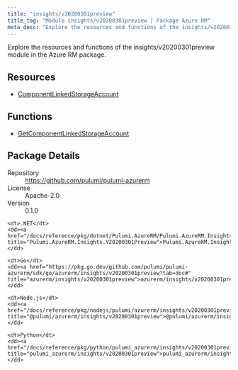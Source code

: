 ```yaml
---
title: "insights/v20200301preview"
title_tag: "Module insights/v20200301preview | Package Azure RM"
meta_desc: "Explore the resources and functions of the insights/v20200301preview module in the Azure RM package."
---
```


<!-- WARNING: this file was generated by Pulumi Docs Generator. -->
<!-- Do not edit by hand unless you're certain you know what you are doing! -->

Explore the resources and functions of the insights/v20200301preview module in the Azure RM package.

<h2 id="resources">Resources</h2>
<ul class="api">
    <li><a href="componentlinkedstorageaccount" title="ComponentLinkedStorageAccount"><span class="symbol resource"></span>ComponentLinkedStorageAccount</a></li>
</ul>

<h2 id="functions">Functions</h2>
<ul class="api">
    <li><a href="getcomponentlinkedstorageaccount" title="GetComponentLinkedStorageAccount"><span class="symbol function"></span>GetComponentLinkedStorageAccount</a></li>
</ul>

<h2 id="package-details">Package Details</h2>
<dl class="package-details">
	<dt>Repository</dt>
	<dd><a href="https://github.com/pulumi/pulumi-azurerm">https://github.com/pulumi/pulumi-azurerm</a></dd>
	<dt>License</dt>
	<dd>Apache-2.0</dd>
	<dt>Version</dt>
	<dd>0.1.0</dd>
</dl>



<dl class="tabular">

    <dt>.NET</dt>
    <dd><a href="/docs/reference/pkg/dotnet/Pulumi.AzureRM/Pulumi.AzureRM.Insights.V20200301Preview.html" title="Pulumi.AzureRM.Insights.V20200301Preview">Pulumi.AzureRM.Insights.V20200301Preview</a></dd>

    <dt>Go</dt>
    <dd><a href="https://pkg.go.dev/github.com/pulumi/pulumi-azurerm/sdk/go/azurerm/insights/v20200301preview?tab=doc#" title="azurerm/insights/v20200301preview">azurerm/insights/v20200301preview</a></dd>

    <dt>Node.js</dt>
    <dd><a href="/docs/reference/pkg/nodejs/pulumi/azurerm/insights/v20200301preview/#" title="@pulumi/azurerm/insights/v20200301preview">@pulumi/azurerm/insights/v20200301preview</a></dd>

    <dt>Python</dt>
    <dd><a href="/docs/reference/pkg/python/pulumi_azurerm/insights/v20200301preview" title="pulumi_azurerm/insights/v20200301preview">pulumi_azurerm/insights/v20200301preview</a></dd>

</dl>

